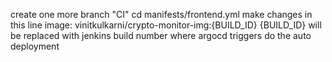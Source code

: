 create one more branch "CI"
cd manifests/frontend.yml
make changes in this line
image: vinitkulkarni/crypto-monitor-img:{BUILD_ID}
{BUILD_ID} will be replaced with jenkins build number 
where argocd triggers do the auto deployment
